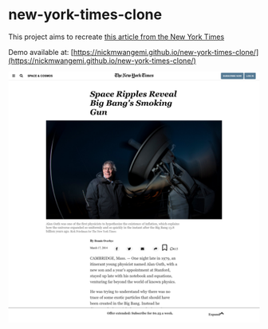 # new-york-times-clone

This project aims to recreate [this article from the New York Times](https://www.nytimes.com/2014/03/18/science/space/detection-of-waves-in-space-buttresses-landmark-theory-of-big-bang.html?_r=0)

Demo available at: [https://nickmwangemi.github.io/new-york-times-clone/](https://nickmwangemi.github.io/new-york-times-clone/)

![New York Times Screenshot](assets/images/New-York-Times.png)
